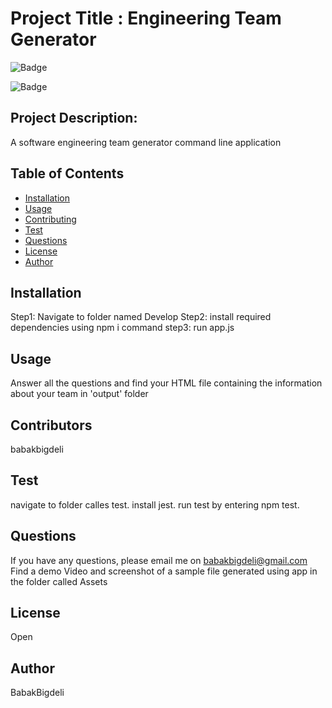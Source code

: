
# Project Title : Engineering Team Generator

![Badge](https://img.shields.io/github/languages/top/BabakBigdeli/Team-Generator?style=flat&logo=appveyor)

![Badge](https://img.shields.io/badge/license-Open-brightgreen)


## Project Description:
A software engineering team generator command line application


## Table of Contents
- [Installation](#installation)
- [Usage](#usage)
- [Contributing](#contributing)
- [Test](#test)
- [Questions](#questions)
- [License](#license)
- [Author](#Author)

## Installation
Step1: Navigate to folder named Develop  Step2: install required dependencies using npm i command 
step3: run app.js 

## Usage
Answer all the questions and find your HTML file containing the information about your team in 'output' folder

## Contributors
babakbigdeli

## Test
navigate to folder calles test. install jest. run test by entering npm test.  

## Questions
If you have any questions, please email me on babakbigdeli@gmail.com
Find a demo Video and screenshot of a sample file generated using app in the folder called Assets

## License
Open


## Author 
BabakBigdeli

